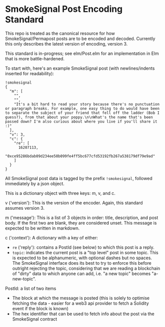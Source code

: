 # SmokeSignal Post Encoding Standard

This repo is treated as the canonical resource for how SmokeSignal/Permapost posts are to be encoded and decoded. Currently this only describes the latest version of encoding, version 3.

This standard is in-progress; see elm/Post.elm for an implementation in Elm that is more battle-hardened.

To start with, here's an example SmokeSignal post (with newlines/indents inserted for readability):

```
!smokesignal
{
  "m": [
    "",
    "",
    "It's a bit hard to read your story because there's no punctuation or paragraph breaks. For example, one easy thing to do would have been to separate the subject of your friend that fell off the ladder (Bob I guess?), from that about your poppy.\n\nWhat's the name that's been passed down? I'm also curious about where you live if you'll share it :)"
  ],
  "v": 3,
  "c": {
    "re": [
      16207113,
      "0xce95286bdab09d234ee50b099fe4ff5bc677cfd53192fb267a538179df79e9ad"
    ]
  }
}
```

All SmokeSignal post data is tagged by the prefix `!smokesignal`, followed immediately by a json object.

This is a dictionary object with three keys: m, v, and c.

v ('version'): This is the version of the encoder. Again, this standard assumes version 3.

m ('message'): This is a list of 3 objects in order: title, description, and post body. If the first two are blank, they are considered unset. This message is expected to be written in markdown.

c ('context'): A dictionary with a key of either:
* `re` ('reply'): contains a PostId (see below) to which this post is a reply.
* `topic`: indicates the current post is a "top level" post in some topic. This is expected to be alphanumeric, with optional dashes but no spaces. The SmokeSignal interface does its best to try to enforce this before outright rejecting the topic, considering that we are reading a blockchain of "dirty" data to which anyone can add, i.e. "a new    topic" becomes "a-new-topic".

PostId: a list of two items
* The block at which the message is posted (this is solely to optimise fetching the data - easier for a web3 api provider to fetch a Solidity event if the block is known)
* The hex identifier that can be used to fetch info about the post via the SmokeSignal contract